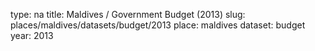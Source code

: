 type: na
title: Maldives / Government Budget (2013)
slug: places/maldives/datasets/budget/2013
place: maldives
dataset: budget
year: 2013
